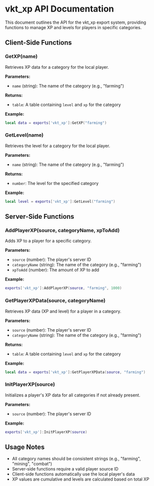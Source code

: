 # vkt_xp API Documentation

This document outlines the API for the vkt_xp export system, providing functions to manage XP and levels for players in specific categories.

## Client-Side Functions

### GetXP(name)

Retrieves XP data for a category for the local player.

**Parameters:**
- `name` (string): The name of the category (e.g., "farming")

**Returns:**
- `table`: A table containing `level` and `xp` for the category

**Example:**
```lua
local data = exports['vkt_xp']:GetXP("farming")
```

### GetLevel(name)

Retrieves the level for a category for the local player.

**Parameters:**
- `name` (string): The name of the category (e.g., "farming")

**Returns:**
- `number`: The level for the specified category

**Example:**
```lua
local level = exports['vkt_xp']:GetLevel("farming")
```

## Server-Side Functions

### AddPlayerXP(source, categoryName, xpToAdd)

Adds XP to a player for a specific category.

**Parameters:**
- `source` (number): The player's server ID
- `categoryName` (string): The name of the category (e.g., "farming")
- `xpToAdd` (number): The amount of XP to add

**Example:**
```lua
exports['vkt_xp']:AddPlayerXP(source, "farming", 1000)
```

### GetPlayerXPData(source, categoryName)

Retrieves XP data (XP and level) for a player in a category.

**Parameters:**
- `source` (number): The player's server ID
- `categoryName` (string): The name of the category (e.g., "farming")

**Returns:**
- `table`: A table containing `level` and `xp` for the category

**Example:**
```lua
local data = exports['vkt_xp']:GetPlayerXPData(source, "farming")
```

### InitPlayerXP(source)

Initializes a player's XP data for all categories if not already present.

**Parameters:**
- `source` (number): The player's server ID

**Example:**
```lua
exports['vkt_xp']:InitPlayerXP(source)
```

## Usage Notes

- All category names should be consistent strings (e.g., "farming", "mining", "combat")
- Server-side functions require a valid player source ID
- Client-side functions automatically use the local player's data
- XP values are cumulative and levels are calculated based on total XP